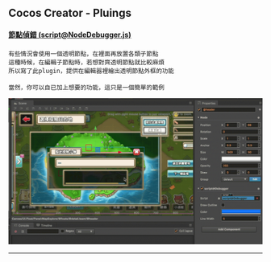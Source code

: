 Cocos Creator - Pluings
------------------------------------------------------------------------------------------------------

#### [節點偵錯 (script@NodeDebugger.js)](./NodeDebugger/script@NodeDebugger.js)  

	有些情況會使用一個透明節點，在裡面再放置各類子節點  
	這種時候，在編輯子節點時，若想對齊透明節點就比較麻煩   
	所以寫了此plugin，提供在編輯器裡繪出透明節點外框的功能
	
	當然，你可以自已加上想要的功能，這只是一個簡單的範例

![NodeDebugger.js](./NodeDebugger/script@NodeDebugger.gif "NodeDebugger.js演示")

------------------------------------------------------------------------------------------------------